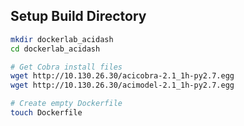 
## Setup Build Directory

```bash
mkdir dockerlab_acidash
cd dockerlab_acidash

# Get Cobra install files 
wget http://10.130.26.30/acicobra-2.1_1h-py2.7.egg
wget http://10.130.26.30/acimodel-2.1_1h-py2.7.egg

# Create empty Dockerfile
touch Dockerfile
```

